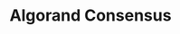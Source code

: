 ---
title: "Algorand Consensus"
description: "This article is an introduction of the various components of the Algorand consensus mechanism. Features introduced include its verifiable random function, participation keys, state proof keys, the protocol itself, block proposal, soft votes and certifying votes."
type: "starter kits"
category: "Blockchain Basics"
difficulty: "Basic"
summary: "Introduction to the features of the Algorand consensus mechanism"
file_path: ""
image: "https://assets-global.website-files.com/5e39e095596498a8b9624af1/5ffca6e3e0d8ad9231cc2af6_Portfolio-course---final.png"
link: "https://developer.algorand.org/docs/get-details/algorand_consensus/"
status: "open"
---